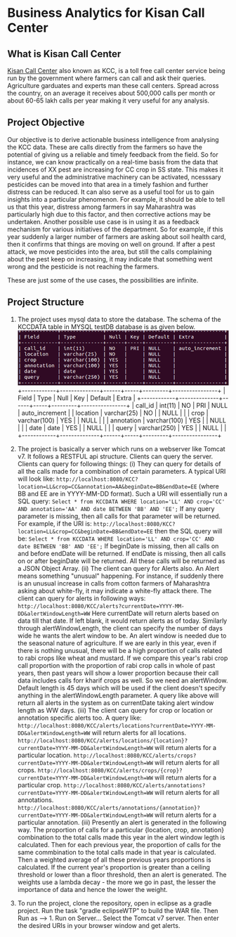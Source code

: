 # Business Analytics for Kisan Call Center
## What is Kisan Call Center
[Kisan Call Center](http://mkisan.gov.in/KCC/KCCDashboard.aspx) also known as KCC, is a toll free call center service being run by the government where farmers can call and ask their queries. Agriculture garduates and experts man these call centers. Spread across the country, on an average it receives about 500,000 calls per month or about 60-65 lakh calls per year making it very useful for any analysis.

## Project Objective
Our objective is to derive actionable business intelligence from analysing the KCC data. These are calls directly from the farmers so have the potential of giving us a reliable and timely feedback from the field. So for instance, we can know practically on a real-time basis from the data that incidences of XX pest are increasing for CC crop in SS state. This makes it very useful and the administrative machinery can be activated, ncesssary pesticides can be moved into that area in a timely fashion and further distress can be reduced. It can also serve as a useful tool for us to gain insights into a particular phenomenon. For example, it should be able to tell us that this year, distress among farmers in say Maharashtra was particularly high due to this factor, and then corrective actions may be undertaken. Another possible use case is in using it as a feedback mechanism for various initiatives of the department. So for example, if this year suddenly a larger number of farmers are asking about soil health card, then it confirms that things are moving on well on ground. If after a pest attack, we move pesticides into the area, but still the calls complaining about the pest keep on increasing, it may indicate that something went wrong and the pesticide is not reaching the farmers. 

These are just some of the use cases, the possibilities are infinite.

## Project Structure

1. The project uses mysql data to store the database. The schema of the KCCDATA table in MYSQL testDB database is as given below.
![mysql schema](res/mysql.png)
+------------+--------------+------+-----+---------+----------------+
| Field      | Type         | Null | Key | Default | Extra          |
+------------+--------------+------+-----+---------+----------------+
| call_id    | int(11)      | NO   | PRI | NULL    | auto_increment |
| location   | varchar(25)  | NO   |     | NULL    |                |
| crop       | varchar(100) | YES  |     | NULL    |                |
| annotation | varchar(100) | YES  |     | NULL    |                |
| date       | date         | YES  |     | NULL    |                |
| query      | varchar(250) | YES  |     | NULL    |                |
+------------+--------------+------+-----+---------+----------------+

2. The project is basically a server which runs on a webserver like Tomcat v7. It follows a RESTFUL api structure. Clients can query the server. Clients can query for following things:
	(i) They can query for details of all the calls made for a combination of certain parameters. A typical URI will look like: 
	`http://localhost:8080/KCC?location=LL&crop=CC&annotation=AA&beginDate=BB&endDate=EE` 
	(where BB and EE are in YYYY-MM-DD format). Such a URI will essentially run a SQL query: 
	`Select * from KCCDATA WHERE location='LL' AND crop='CC' AND annotation='AA' AND date BETWEEN 'BB' AND 'EE';` 
	If any query parameter is missing, then all calls for that parameter will be returned. For example, if the URI is: 
	`http://localhost:8080/KCC?location=LL&crop=CC&beginDate=BB&endDate=EE` 
	then the SQL query will be:
	`Select * from KCCDATA WHERE location='LL' AND crop='CC' AND date BETWEEN 'BB' AND 'EE';` 
	If beginDate is missing, then all calls on and before endDate will be returned. If endDate is missing, then all calls on or after beginDate will be returned. All these calls will be returned as a JSON Object Array.
	(ii) The client can query for Alerts also. An Alert means something "unusual" happening. For instance, if suddenly there is an unusual increase in calls from cotton farmers of Maharashtra asking about white-fly, it may indicate a white-fly attack there. The client can query for alerts in following ways:
	`http://localhost:8080/KCC/alerts?currentDate=YYYY-MM-DD&alertWindowLength=WW`
	Here currentDate will return alerts based on data till that date. If left blank, it would return alerts as of today. Similarly through alertWindowLength, the client can specify the number of days wide he wants the alert window to be. An alert window is needed due to the seasonal nature of agriculture. If we are early in this year, even if there is nothing unusual, there will be a high proportion of calls related to rabi crops like wheat and mustard. If we compare this year's rabi crop call proportion with the proportion of rabi crop calls in whole of past years, then past years will show a lower proportion because their call data includes calls forr kharif crops as well. So we need an alertWindow. Default length is 45 days which will be used if the client doesn't specify anything in the alertWindowLength parameter. A query like above will return all alerts in the system as on currentDate taking alert window length as WW days.
	(iii) The client can query for crop or location or annotation specific alerts too. A query like:
	`http://localhost:8080/KCC/alerts/locations?currentDate=YYYY-MM-DD&alertWindowLength=WW`
	will return alerts for all locations. 
	`http://localhost:8080/KCC/alerts/locations/{location}?currentDate=YYYY-MM-DD&alertWindowLength=WW`
	will return alerts for a particular location.
	`http://localhost:8080/KCC/alerts/crops?currentDate=YYYY-MM-DD&alertWindowLength=WW`
	will return alerts for all crops. 
	`http://localhost:8080/KCC/alerts/crops/{crop}?currentDate=YYYY-MM-DD&alertWindowLength=WW`
	will return alerts for a particular crop.
	`http://localhost:8080/KCC/alerts/annotations?currentDate=YYYY-MM-DD&alertWindowLength=WW`
	will return alerts for all annotations. 
	`http://localhost:8080/KCC/alerts/annotations/{annotation}?currentDate=YYYY-MM-DD&alertWindowLength=WW`
	will return alerts for a particular annotation.
	(iii) Presently an alert is generated in the following way. The proportion of calls for a particular {location, crop, annotation} combination to the total calls made this year in the alert window legth is calculated. Then for each previous year, the proportion of calls for the same commbination to the total calls made in that year is calculated. Then a weighted average of all these previous years proportions is calculated. If the current year's proportion is greater than a ceiling threshold or lower than  a floor threshold, then an alert is generated. The weights use a lambda decay - the more we go in past, the lesser the importance of data and hence the lower the weight.

3. To run the project, clone the repository, open in eclipse as a gradle project. Run the task "gradle eclipseWTP" to build the WAR file. Then Run as --> 1. Run on Server... Select the Tomcat v7 server. Then enter the desired URIs in your browser window and get alerts.